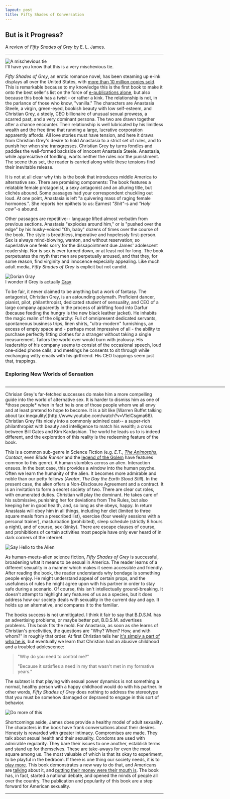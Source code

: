 ```yaml
---
layout: post
title: Fifty Shades of Conversation
---
```



## But is it Progress? ##
<div class="subtitle"> 
A review of <em>Fifty Shades of Grey</em>
by E. L. James. 
</div>

________________

<div class='img'>
<img src="http://upload.wikimedia.org/wikipedia/en/5/5e/50ShadesofGreyCoverArt.jpg" alt="A mischevious tie"/>
<div class='caption'>I'll have you know that this is a very mischevious tie. </div>
</div>

*Fifty Shades of Grey*, an erotic romance novel, has been steaming up e-ink displays all over the United States, with [more than 10 million copies sold](http://www.mediabistro.com/galleycat/fifty-shades-of-grey-sells-10-million-copies-in-6-weeks_b51901). This is remarkable because to my knowledge this is the first book to make it onto the best seller's list on the force of [e-publications alone](http://www.thedailybeast.com/articles/2012/03/17/50-shades-of-grey-a-self-published-e-book-is-the-future-of-publishing.html), but also because this book has a twist - or rather a kink. The relationship is not, in the parlance of those who know, <span class="quote">"vanilla."</span> The characters are Anastasia Steele, a virgin, green-eyed, bookish beauty with low self-esteem, and Christian Grey, a steely, CEO billionaire of unusual sexual prowess, a scarred past, and a very dominant persona. The two are drawn together after a chance encounter. Their relationship is well lubricated by his limitless wealth and  the free time that running a large, lucrative corporation apparently affords. All love stories must have tension, and here it draws from Christian Grey's desire to hold Anastasia to a strict set of rules, and to punish her when she transgresses. Christian Grey by turns fondles and paddles the well-formed backside of innocent Anastasia Steele. Anastasia, while appreciative of fondling, wants neither the rules nor the punishment. The scene thus set, the reader is carried along while these tensions find their inevitable release.

It is not at all clear why this is the book that introduces middle America to alternative sex. There are promising components: The book features a relatable female protagonist, a sexy antagonist and an alluring title, but clich&eacute;s abound. Some passages had your correspondent chuckling out loud. At one point, Anastasia is left <span class="quote">"a quivering mass of raging female hormones."</span>. She reports her epithets to us: Earnest *<span class="quote">"Shit"</span>*-s and *<span class="quote">"Holy cow"</span>*-s abound.

Other passages are repetitive-- language lifted almost verbatim from previous sections. Anastasia <span class="quote">"explodes around him,"</span> or is <span class="quote">"pushed over the edge"</span> by his husky-voiced <span class="quote">"Oh, baby"</span> dozens of times over the course of the book. The style is breathless, imperative and hopelessly first-person. Sex is always mind-blowing, wanton, and without reservation; so superlative one feels sorry for the dissapointment due James' adolescent readership. Nor is sex is ever turned down, or at least not for long. The book perpetuates the myth that men are perpetually aroused, and that they, for some reason, find virginity and innocence especially appealing. Like much adult media, *Fifty Shades of Grey* is explicit but not candid. 

<div  class='img' >
<img src='http://www.timswineblog.com/images/dorian-gray.jpg' alt="Dorian Gray">
<div class='caption'> I wonder if Grey is actually <a href="http://www.amazon.com/Picture-Dorian-Modern-Library-Classics/dp/0375751513">Gray</a> </div>
</div>

To be fair, it never claimed to be anything but a work of fantasy. The antagonist, Christian Grey, is an astounding polymath. Proficient dancer, pianist, pilot, philanthropist, dedicated student of sensuality, and CEO of a large company apparently in the process of airlifting food into Darfur (because feeding the hungry is the new black leather jacket). He inhabits the magic realm of the oligarchy: Full of omnipresent dedicated servants, spontaneous business trips, linen shirts, <span class="quote">"ultra-modern"</span> furnishings, an excess of empty space and - perhaps most impressive of all - the ability to purchase perfectly fitting clothes for a stranger without taking a single measurement. Tailors the world over would burn with jealousy. His leadership of his company seems to consist of the occasional speech, loud one-sided phone calls, and meetings he consents to sit through while exchanging witty emails with his girlfriend. His CEO trappings seem just that, trappings. 

<h3> Exploring New Worlds of Sensation </h3>
<hr style="width: 700; float: left;">
<br>
Chrisian Grey's far-fetched successes do make him a more compelling guide into the world of alternative sex. It is harder to dismiss him as one of *those people* when in fact he is one of those people whom we all envy and at least pretend to hope to become. It is a bit like [Warren Buffet talking about tax ineqaulity](http://www.youtube.com/watch?v=V1elCsgma68). Christian Grey fits nicely into a commonly admired cast-- a super-rich philanthropist with beauty and intelligence to match his wealth; a cross between Bill Gates and Kim Kardashian. The world he leads us to is indeed different, and the exploration of this reality is the redeeming feature of the book. 

This is a common sub-genre in Science Fiction (e.g. *E.T.*, [*The Animorphs*](http://en.wikipedia.org/wiki/Animorphs), *Contact*, even *Blade Runner* and the [legend of the Golem](http://en.wikipedia.org/wiki/Golem) have features common to this genre). A human stumbles across an alien. Interaction ensues. In the best case, this provides a window into the human psyche. Often we learn the humanity of the alien. It becomes more admirable and noble than our petty fellows (*Avatar*, *The Day the Earth Stood Still*). In the present case, the alien offers a Non-Disclosure Agreement and a contract. It is an invitation to form a secret society of two. There are clear cut roles, with enumerated duties. Christian will play the dominant. He takes care of his submissive, punishing her for deviations from The Rules, but also keeping her in good health, and, so long as she obeys, happy. In return Anastasia will obey him in all things, including her diet (limited to three square meals from a prescribed list), exercise (four weekly sessions with a personal trainer), masturbation (prohibited),  sleep schedule (strictly 8 hours a night), and of course, sex (kinky). There are escape clauses of course, and prohibitions of certain activities most people have only ever heard of in dark corners of the internet.   

<div class='img'>
<img src="http://2.bp.blogspot.com/-qd7gMQs2-Vo/TZtBrYg4eWI/AAAAAAAAAhU/xorZqw8mx_8/s1600/earthstood.jpg" alt="Say Hello to the Alien">
</div>

As human-meets-alien science fiction, *Fifty Shades of Grey* is successful, broadening what it means to be sexual in America. The reader learns of a different sexuality in a manner which makes it seem accessible and friendly.  After reading the book, the reader understands why bondage is something people enjoy. He might understand appeal of certain props, and the usefulness of rules he might agree upon with his partner in order to stay safe during a scenario. Of course, this isn't intellectually ground-breaking. It doesn't attempt to highlight any features of us as a species, but it does address how our society deals with sexuality in the current day and age. It holds up an alternative, and compares it to the familiar.

The books success is not unmitigated. I think it fair to say that B.D.S.M. has an advertising problems, or maybe better put, B.D.S.M. advertises problems. This book fits the mold. For Anastasia, as soon as she learns of Christian's proclivities, the questions are <span class="quote">"Why? When? How, and with whom?"</span> in roughly that order. At first Christian tells her [it's simply a part of who he is](http://www.youtube.com/watch?v=xHBt9mHq-5c&t=0m48s), but eventually we learn that Christian had an abusive childhood and a troubled adolescence:

> "Why do you need to control me?"
>
> "Because it satisfies a need in my that wasn't met in my formative years."

 The subtext is that playing with sexual power dynamics is not something a normal, healthy person with a happy childhood would do with his partner. In other words, *Fifty Shades of Grey* does nothing to address the stereotype that you must be somehow damaged or depraved to engage in this sort of behavior. 

<div class='img'>
<img src="http://cdn.thedailybeast.com/content/dailybeast/articles/2012/03/17/50-shades-of-grey-a-self-published-e-book-is-the-future-of-publishing/_jcr_content/body/inlineimage.img.503.jpg/1331952901730.cached.jpg" alt="Do more of this">
</div>

Shortcomings aside, James does provide a healthy model of adult sexuality. The characters in the book have frank conversations about their desires. Honesty is rewarded with greater intimacy. Compromises are made. They talk about sexual health and their sexuality. Condoms are used with admirable regularity. They bare their issues to one another, establish terms and stand up for themselves. These are take-aways for even the most square among us. The most valuable of which is that its okay to experiment, to be playful in the bedroom. If there is one thing our society needs, it is to [play more](http://www.inc.com/geoffrey-james/stop-working-more-than-40-hours-a-week.html). This book demonstrates a new way to do that, and Americans are [talking](http://literaryman.com/2012/05/25/its-time-to-talk-about-50-shades-of-grey/) about it, and [putting their money were their mouth is](http://www.businessweek.com/articles/2012-05-24/the-fifty-shades-of-grey-stimulus). The book has, in fact, started a national debate, and opened the minds of people all over the country. The publication and popularity of this book are a step forward for American sexuality. 


--------------

